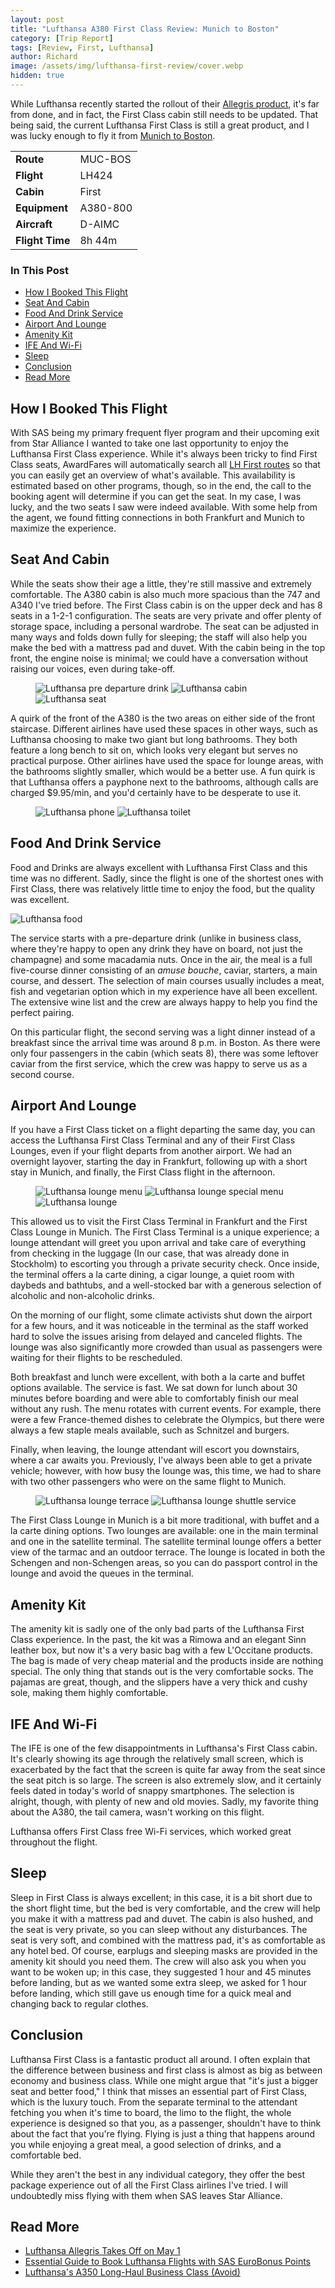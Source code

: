 ```yaml
---
layout: post
title: "Lufthansa A380 First Class Review: Munich to Boston"
category: [Trip Report]
tags: [Review, First, Lufthansa]
author: Richard
image: /assets/img/lufthansa-first-review/cover.webp
hidden: true
---
```


While Lufthansa recently started the rollout of their [Allegris product](/lufthansa-allegris-first-flight), it's far from done, and in fact, the First Class cabin still needs to be updated. That being said, the current Lufthansa First Class is still a great product, and I was lucky enough to fly it from [Munich to Boston](https://awardfares.com/search?MUC.BOS.;c:first;a:LH).

<table>
<tr>
  <td><b>Route</b></td>
  <td>MUC-BOS</td>
</tr>
<tr>
  <td><b>Flight</b></td>
  <td>LH424</td>
</tr>
<tr>
  <td><b>Cabin</b></td>
  <td>First</td>
</tr>
<tr>
  <td><b>Equipment</b></td>
  <td>A380-800</td>
</tr>
<tr>
  <td><b>Aircraft</b></td>
  <td>D-AIMC</td>
</tr>
<tr>
  <td><b>Flight Time</b></td>
  <td>8h 44m</td>
</tr>
</table>

### In This Post

- [How I Booked This Flight](#how-i-booked-this-flight)
- [Seat And Cabin](#seat-and-cabin)
- [Food And Drink Service](#food-and-drink-service)
- [Airport And Lounge](#airport-and-lounge)
- [Amenity Kit](#amenity-kit)
- [IFE And Wi-Fi](#ife-and-wi-fi)
- [Sleep](#sleep)
- [Conclusion](#conclusion)
- [Read More](#read-more)

## How I Booked This Flight

With SAS being my primary frequent flyer program and their upcoming exit from Star Alliance I wanted to take one last opportunity to enjoy the Lufthansa First Class experience. While it's always been tricky to find First Class seats, AwardFares will automatically search all [LH First routes](https://awardfares.com/search?..;c:first;a:LH;z:sas) so that you can easily get an overview of what's available. This availability is estimated based on other programs, though, so in the end, the call to the booking agent will determine if you can get the seat. In my case, I was lucky, and the two seats I saw were indeed available. With some help from the agent, we found fitting connections in both Frankfurt and Munich to maximize the experience.

## Seat And Cabin

While the seats show their age a little, they're still massive and extremely comfortable. The A380 cabin is also much more spacious than the 747 and A340 I've tried before. The First Class cabin is on the upper deck and has 8 seats in a 1-2-1 configuration. The seats are very private and offer plenty of storage space, including a personal wardrobe. The seat can be adjusted in many ways and folds down fully for sleeping; the staff will also help you make the bed with a mattress pad and duvet. With the cabin being in the top front, the engine noise is minimal; we could have a conversation without raising our voices, even during take-off.

<figure>
<img src="/assets/img/lufthansa-first-review/champagne.webp" alt="Lufthansa pre departure drink"/>
<img src="/assets/img/lufthansa-first-review/cabin.webp" alt="Lufthansa cabin"/>
<img src="/assets/img/lufthansa-first-review/seat.webp" alt="Lufthansa seat"/>
</figure>

A quirk of the front of the A380 is the two areas on either side of the front staircase. Different airlines have used these spaces in other ways, such as Lufthansa choosing to make two giant but long bathrooms. They both feature a long bench to sit on, which looks very elegant but serves no practical purpose. Other airlines have used the space for lounge areas, with the bathrooms slightly smaller, which would be a better use. A fun quirk is that Lufthansa offers a payphone next to the bathrooms, although calls are charged $9.95/min, and you'd certainly have to be desperate to use it.

<figure>
<img src="/assets/img/lufthansa-first-review/phone.webp" alt="Lufthansa phone"/>
<img src="/assets/img/lufthansa-first-review/toilet.webp" alt="Lufthansa toilet"/>
</figure>

## Food And Drink Service

Food and Drinks are always excellent with Lufthansa First Class and this time was no different. Sadly, since the flight is one of the shortest ones with First Class, there was relatively little time to enjoy the food, but the quality was excellent.

<img src="/assets/img/lufthansa-first-review/caviar.webp" alt="Lufthansa food"/>

The service starts with a pre-departure drink (unlike in business class, where they're happy to open any drink they have on board, not just the champagne) and some macadamia nuts. Once in the air, the meal is a full five-course dinner consisting of an _amuse bouche_, caviar, starters, a main course, and dessert. The selection of main courses usually includes a meat, fish and vegetarian option which in my experience have all been excellent. The extensive wine list and the crew are always happy to help you find the perfect pairing.

On this particular flight, the second serving was a light dinner instead of a breakfast since the arrival time was around 8 p.m. in Boston. As there were only four passengers in the cabin (which seats 8), there was some leftover caviar from the first service, which the crew was happy to serve us as a second course.

## Airport And Lounge

If you have a First Class ticket on a flight departing the same day, you can access the Lufthansa First Class Terminal and any of their First Class Lounges, even if your flight departs from another airport. We had an overnight layover, starting the day in Frankfurt, following up with a short stay in Munich, and finally, the First Class flight in the afternoon.

<figure>
<img src="/assets/img/lufthansa-first-review/lounge-menu.webp" alt="Lufthansa lounge menu"/>
<img src="/assets/img/lufthansa-first-review/special-menu.webp" alt="Lufthansa lounge special menu"/>
<img src="/assets/img/lufthansa-first-review/lounge.webp" alt="Lufthansa lounge"/>
</figure>

This allowed us to visit the First Class Terminal in Frankfurt and the First Class Lounge in Munich. The First Class Terminal is a unique experience; a lounge attendant will greet you upon arrival and take care of everything from checking in the luggage (In our case, that was already done in Stockholm) to escorting you through a private security check. Once inside, the terminal offers a la carte dining, a cigar lounge, a quiet room with daybeds and bathtubs, and a well-stocked bar with a generous selection of alcoholic and non-alcoholic drinks.

On the morning of our flight, some climate activists shut down the airport for a few hours, and it was noticeable in the terminal as the staff worked hard to solve the issues arising from delayed and canceled flights. The lounge was also significantly more crowded than usual as passengers were waiting for their flights to be rescheduled.

Both breakfast and lunch were excellent, with both a la carte and buffet options available. The service is fast. We sat down for lunch about 30 minutes before boarding and were able to comfortably finish our meal without any rush. The menu rotates with current events. For example, there were a few France-themed dishes to celebrate the Olympics, but there were always a few staple meals available, such as Schnitzel and burgers.

Finally, when leaving, the lounge attendant will escort you downstairs, where a car awaits you. Previously, I've always been able to get a private vehicle; however, with how busy the lounge was, this time, we had to share with two other passengers who were on the same flight to Munich.

<figure>
<img src="/assets/img/lufthansa-first-review/terrace.webp" alt="Lufthansa lounge terrace"/>
<img src="/assets/img/lufthansa-first-review/shuttle.webp" alt="Lufthansa lounge shuttle service"/>
</figure>

The First Class Lounge in Munich is a bit more traditional, with buffet and a la carte dining options. Two lounges are available: one in the main terminal and one in the satellite terminal. The satellite terminal lounge offers a better view of the tarmac and an outdoor terrace. The lounge is located in both the Schengen and non-Schengen areas, so you can do passport control in the lounge and avoid the queues in the terminal.

## Amenity Kit

The amenity kit is sadly one of the only bad parts of the Lufthansa First Class experience. In the past, the kit was a Rimowa and an elegant Sinn leather box, but now it's a very basic bag with a few L'Occitane products. The bag is made of very cheap material and the products inside are nothing special. The only thing that stands out is the very comfortable socks. The pajamas are great, though, and the slippers have a very thick and cushy sole, making them highly comfortable.

## IFE And Wi-Fi

The IFE is one of the few disappointments in Lufthansa's First Class cabin. It's clearly showing its age through the relatively small screen, which is exacerbated by the fact that the screen is quite far away from the seat since the seat pitch is so large. The screen is also extremely slow, and it certainly feels dated in today's world of snappy smartphones. The selection is alright, though, with plenty of new and old movies. Sadly, my favorite thing about the A380, the tail camera, wasn't working on this flight.

Lufthansa offers First Class free Wi-Fi services, which worked great throughout the flight.

## Sleep

Sleep in First Class is always excellent; in this case, it is a bit short due to the short flight time, but the bed is very comfortable, and the crew will help you make it with a mattress pad and duvet. The cabin is also hushed, and the seat is very private, so you can sleep without any disturbances. The seat is very soft, and combined with the mattress pad, it's as comfortable as any hotel bed. Of course, earplugs and sleeping masks are provided in the amenity kit should you need them. The crew will also ask you when you want to be woken up; in this case, they suggested 1 hour and 45 minutes before landing, but as we wanted some extra sleep, we asked for 1 hour before landing, which still gave us enough time for a quick meal and changing back to regular clothes.

## Conclusion

Lufthansa First Class is a fantastic product all around. I often explain that the difference between business and first class is almost as big as between economy and business class. While one might argue that "it's just a bigger seat and better food," I think that misses an essential part of First Class, which is the luxury touch. From the separate terminal to the attendant fetching you when it's time to board, the limo to the flight, the whole experience is designed so that you, as a passenger, shouldn't have to think about the fact that you're flying. Flying is just a thing that happens around you while enjoying a great meal, a good selection of drinks, and a comfortable bed.

While they aren't the best in any individual category, they offer the best package experience out of all the First Class airlines I've tried. I will undoubtedly miss flying with them when SAS leaves Star Alliance.

## Read More

- [Lufthansa Allegris Takes Off on May 1](/lufthansa-allegris-first-flight)
- [Essential Guide to Book Lufthansa Flights with SAS EuroBonus Points](/lufthansa-with-eurobonus-guide)
- [Lufthansa's A350 Long-Haul Business Class (Avoid)](https://blog.awardfares.com/lufthansa-long-haul-business-a350/)

<script type="application/ld+json">
{
  "@context": "https://schema.org/",
  "@type": "Product",
  "name": "Lufthansa A380 First Class",
  "image": "https://blog.awardfares.com/assets/img/sas-business/plane.webp",
  "description": "Review of Lufthansa First Class Munich to Boston",
  "brand": {
    "@type": "Brand",
    "name": "Lufthansa"
  },
  "aggregateRating": {
    "@type": "AggregateRating",
    "ratingValue": "4.0",
    "bestRating": "5",
    "worstRating": "1",
    "ratingCount": "1",
    "reviewCount": "1"
  },
  "review": {
    "@type": "Review",
    "name": "Great service, excellent food",
    "reviewBody": "While aren't the best in any individual category, they offer by far the best package experience out of all the First Class airlines I've tried. I will certainly miss flying with them when SAS leaves Star Alliance.",
    "reviewRating": {
      "@type": "Rating",
      "ratingValue": "4.0",
      "bestRating": "5",
      "worstRating": "1"
    },
    "datePublished": "2024-08-02",
    "author": {"@type": "Person", "name": "Richard Simko"},
    "publisher": {"@type": "Organization", "name": "AwardFares"}
  }
}
</script>
